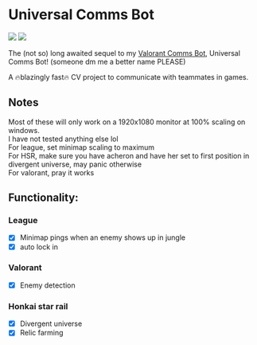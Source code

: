 # Universal Comms Bot
![](https://hackatime-badge.hackclub.com/U0786TENDM5/universal_comms_bot)
![](https://hackatime-badge.hackclub.com/U0786TENDM5/universal_comms_Bot)

The (not so) long awaited sequel to my [Valorant Comms Bot](https://github.com/CattoYT/ValorantCommsBot), Universal Comms Bot! (someone dm me a better name PLEASE)

A :fire:blazingly fast:fire: CV project to communicate with teammates in games.



## Notes
Most of these will only work on a 1920x1080 monitor at 100% scaling on windows.  
I have not tested anything else lol  
For league, set minimap scaling to maximum  
For HSR, make sure you have acheron and have her set to first position in divergent universe, may panic otherwise  
For valorant, pray it works  



## Functionality:
    
### League  
- [x] Minimap pings when an enemy shows up in jungle
- [x] auto lock in

### Valorant
- [x] Enemy detection

### Honkai star rail
- [x] Divergent universe
- [x] Relic farming

